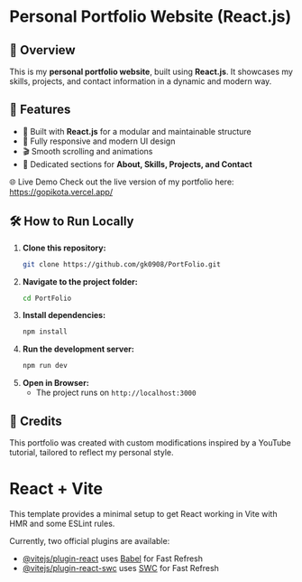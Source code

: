 # Personal Portfolio Website (React.js)

## 🚀 Overview
This is my **personal portfolio website**, built using **React.js**. It showcases my skills, projects, and contact information in a dynamic and modern way.

## 🎨 Features
- 🌟 Built with **React.js** for a modular and maintainable structure
- 📌 Fully responsive and modern UI design
- 🎬 Smooth scrolling and animations
- 📂 Dedicated sections for **About, Skills, Projects, and Contact**
  
🌐 Live Demo
Check out the live version of my portfolio here: https://gopikota.vercel.app/

## 🛠️ How to Run Locally
1. **Clone this repository:**
   ```sh
   git clone https://github.com/gk0908/PortFolio.git
   ```
2. **Navigate to the project folder:**
   ```sh
   cd PortFolio
   ```
3. **Install dependencies:**
   ```sh
   npm install
   ```
4. **Run the development server:**
   ```sh
   npm run dev
   ```
5. **Open in Browser:**
   - The project runs on `http://localhost:3000`

## 🎥 Credits
This portfolio was created with custom modifications inspired by a YouTube tutorial, tailored to reflect my personal style.

# React + Vite

This template provides a minimal setup to get React working in Vite with HMR and some ESLint rules.

Currently, two official plugins are available:

- [@vitejs/plugin-react](https://github.com/vitejs/vite-plugin-react/blob/main/packages/plugin-react/README.md) uses [Babel](https://babeljs.io/) for Fast Refresh
- [@vitejs/plugin-react-swc](https://github.com/vitejs/vite-plugin-react-swc) uses [SWC](https://swc.rs/) for Fast Refresh
